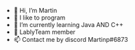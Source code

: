 - 👋 Hi, I’m Martin 
- 👀 I like to program
- 🌱 I’m currently learning Java AND C++
- 💞️ LablyTeam member
- 📫 Contact me by discord Martinp#6873

<!---
Hello my name is martin and I am from Peru, I am a junior programmer in Java and C++, Contact me by discord Martinp#6873
--->
